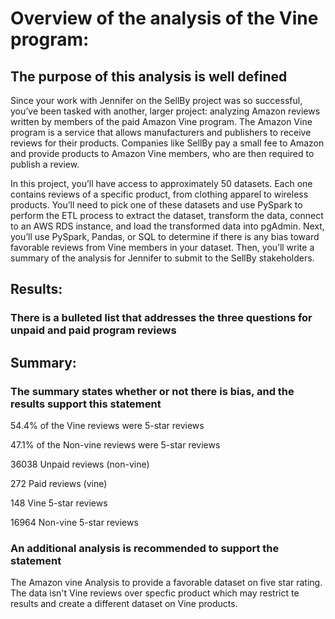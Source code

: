# Overview of the analysis of the Vine program:

## The purpose of this analysis is well defined 

 Since your work with Jennifer on the SellBy project was so successful, you’ve been tasked with another, larger project: analyzing Amazon reviews written by members of the paid Amazon Vine program. The Amazon Vine program is a service that allows manufacturers and publishers to receive reviews for their products. Companies like SellBy pay a small fee to Amazon and provide products to Amazon Vine members, who are then required to publish a review.

In this project, you’ll have access to approximately 50 datasets. Each one contains reviews of a specific product, from clothing apparel to wireless products. You’ll need to pick one of these datasets and use PySpark to perform the ETL process to extract the dataset, transform the data, connect to an AWS RDS instance, and load the transformed data into pgAdmin. Next, you’ll use PySpark, Pandas, or SQL to determine if there is any bias toward favorable reviews from Vine members in your dataset. Then, you’ll write a summary of the analysis for Jennifer to submit to the SellBy stakeholders.



## Results:

### There is a bulleted list that addresses the three questions for unpaid and paid program reviews


## Summary:

### The summary states whether or not there is bias, and the results support this statement


54.4% of the Vine reviews were 5-star reviews

47.1% of the Non-vine reviews were 5-star reviews

36038 Unpaid reviews (non-vine)

272 Paid reviews (vine)

148 Vine 5-star reviews

16964 Non-vine 5-star reviews


### An additional analysis is recommended to support the statement 

The Amazon vine Analysis to provide a favorable dataset on five star rating.
The data isn't Vine reviews over specfic product which may restrict te results and create a different dataset on Vine products.
